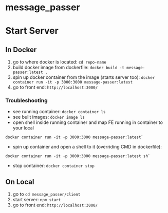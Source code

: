 # message_passer

# Start Server

## In Docker
1. go to where docker is located: `cd repo-name` 
1. build docker image from dockerfile: `docker build -t message-passer:latest .`
1. spin up docker container from the image (starts server too): `docker container run -it -p 3000:3000 message-passer:latest`
3. go to front end: `http://localhost:3000/`

### Troubleshooting
* see running container: `docker container ls`
* see built images: `docker image ls`
* open shell inside running container and map FE running in container to your local
 
``` 
docker container run -it -p 3000:3000 message-passer:latest` 
```
* spin up container and open a shell to it (overriding CMD in dockerfile):
``` 
docker container run -it -p 3000:3000 message-passer:latest sh` 
```
* stop container: `docker container stop` 

## On Local 
1. go to `cd message_passer/client`
2. start server: `npm start`
3. go to front end: `http://localhost:3000/`
